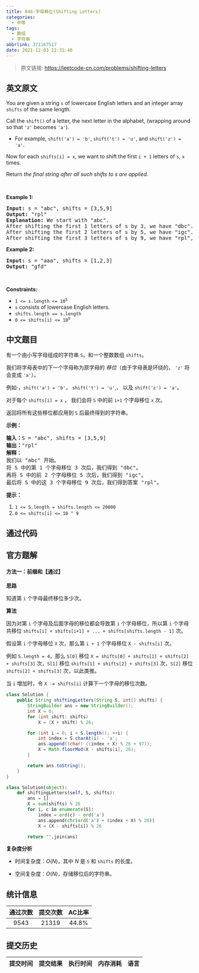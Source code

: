 ```yaml
---
title: 848-字母移位(Shifting Letters)
categories:
  - 中等
tags:
  - 数组
  - 字符串
abbrlink: 371167517
date: 2021-12-03 22:31:40
---
```


> 原文链接: https://leetcode-cn.com/problems/shifting-letters


## 英文原文
<div><p>You are given a string <code>s</code> of lowercase English letters and an integer array <code>shifts</code> of the same length.</p>

<p>Call the <code>shift()</code> of a letter, the next letter in the alphabet, (wrapping around so that <code>&#39;z&#39;</code> becomes <code>&#39;a&#39;</code>).</p>

<ul>
	<li>For example, <code>shift(&#39;a&#39;) = &#39;b&#39;</code>, <code>shift(&#39;t&#39;) = &#39;u&#39;</code>, and <code>shift(&#39;z&#39;) = &#39;a&#39;</code>.</li>
</ul>

<p>Now for each <code>shifts[i] = x</code>, we want to shift the first <code>i + 1</code> letters of <code>s</code>, <code>x</code> times.</p>

<p>Return <em>the final string after all such shifts to s are applied</em>.</p>

<p>&nbsp;</p>
<p><strong>Example 1:</strong></p>

<pre>
<strong>Input:</strong> s = &quot;abc&quot;, shifts = [3,5,9]
<strong>Output:</strong> &quot;rpl&quot;
<strong>Explanation:</strong> We start with &quot;abc&quot;.
After shifting the first 1 letters of s by 3, we have &quot;dbc&quot;.
After shifting the first 2 letters of s by 5, we have &quot;igc&quot;.
After shifting the first 3 letters of s by 9, we have &quot;rpl&quot;, the answer.
</pre>

<p><strong>Example 2:</strong></p>

<pre>
<strong>Input:</strong> s = &quot;aaa&quot;, shifts = [1,2,3]
<strong>Output:</strong> &quot;gfd&quot;
</pre>

<p>&nbsp;</p>
<p><strong>Constraints:</strong></p>

<ul>
	<li><code>1 &lt;= s.length &lt;= 10<sup>5</sup></code></li>
	<li><code>s</code> consists of lowercase English letters.</li>
	<li><code>shifts.length == s.length</code></li>
	<li><code>0 &lt;= shifts[i] &lt;= 10<sup>9</sup></code></li>
</ul>
</div>

## 中文题目
<div><p>有一个由小写字母组成的字符串 <code>S</code>，和一个整数数组 <code>shifts</code>。</p>

<p>我们将字母表中的下一个字母称为原字母的 <em>移位</em>（由于字母表是环绕的， <code>&#39;z&#39;</code>&nbsp;将会变成&nbsp;<code>&#39;a&#39;</code>）。</p>

<p>例如&middot;，<code>shift(&#39;a&#39;) = &#39;b&#39;</code>，&nbsp;<code>shift(&#39;t&#39;) = &#39;u&#39;</code>,， 以及&nbsp;<code>shift(&#39;z&#39;) = &#39;a&#39;</code>。</p>

<p>对于每个&nbsp;<code>shifts[i] = x</code>&nbsp;， 我们会将 <code>S</code>&nbsp;中的前&nbsp;<code>i+1</code>&nbsp;个字母移位&nbsp;<code>x</code>&nbsp;次。</p>

<p>返回将所有这些移位都应用到 <code>S</code> 后最终得到的字符串。</p>

<p><strong>示例：</strong></p>

<pre><strong>输入：</strong>S = &quot;abc&quot;, shifts = [3,5,9]
<strong>输出：</strong>&quot;rpl&quot;
<strong>解释： </strong>
我们以 &quot;abc&quot; 开始。
将 S 中的第 1 个字母移位 3 次后，我们得到 &quot;dbc&quot;。
再将 S 中的前 2 个字母移位 5 次后，我们得到 &quot;igc&quot;。
最后将 S 中的这 3 个字母移位 9 次后，我们得到答案 &quot;rpl&quot;。
</pre>

<p><strong>提示：</strong></p>

<ol>
	<li><code>1 &lt;= S.length = shifts.length &lt;= 20000</code></li>
	<li><code>0 &lt;= shifts[i] &lt;= 10 ^ 9</code></li>
</ol>
</div>

## 通过代码
<RecoDemo>
</RecoDemo>


## 官方题解
#### 方法一：前缀和【通过】

**思路**

知道第 `i` 个字母最终移位多少次。

**算法**

因为对第 `i` 个字母及后面字母的移位都会导致第 `i` 个字母移位，所以第 `i` 个字母共移位 `shifts[i] + shifts[i+1] + ... + shifts[shifts.length - 1]` 次。

假设第 `i` 个字母移位 `X` 次，那么第 `i + 1` 个字母移位 `X - shifts[i]` 次。

例如 `S.length = 4`，那么 `S[0]` 移位 `X = shifts[0] + shifts[1] + shifts[2] + shifts[3]` 次，`S[1]` 移位 `shifts[1] + shifts[2] + shifts[3]` 次，`S[2]` 移位 `shifts[2] + shifts[3]` 次，以此类推。

当 `i` 增加时，令 `X -= shifts[i]` 计算下一个字母的移位次数。

```java [solution1-Java]
class Solution {
    public String shiftingLetters(String S, int[] shifts) {
        StringBuilder ans = new StringBuilder();
        int X = 0;
        for (int shift: shifts)
            X = (X + shift) % 26;

        for (int i = 0; i < S.length(); ++i) {
            int index = S.charAt(i) - 'a';
            ans.append((char) ((index + X) % 26 + 97));
            X = Math.floorMod(X - shifts[i], 26);
        }

        return ans.toString();
    }
}
```

```python [solution1-Python]
class Solution(object):
    def shiftingLetters(self, S, shifts):
        ans = []
        X = sum(shifts) % 26
        for i, c in enumerate(S):
            index = ord(c) - ord('a')
            ans.append(chr(ord('a') + (index + X) % 26))
            X = (X - shifts[i]) % 26

        return "".join(ans)
```


**复杂度分析**

* 时间复杂度：$O(N)$，其中 $N$ 是 `S` 和 `shifts` 的长度。

* 空间复杂度：$O(N)$，存储移位后的字符串。

## 统计信息
| 通过次数 | 提交次数 | AC比率 |
| :------: | :------: | :------: |
|    9543    |    21319    |   44.8%   |

## 提交历史
| 提交时间 | 提交结果 | 执行时间 |  内存消耗  | 语言 |
| :------: | :------: | :------: | :--------: | :--------: |
